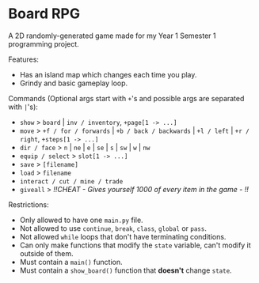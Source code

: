 # Board RPG
A 2D randomly-generated game made for my Year 1 Semester 1 programming project.

Features:
- Has an island map which changes each time you play.
- Grindy and basic gameplay loop.

Commands (Optional args start with `+`'s and possible args are separated with `|`'s):
- `show` > `board` | `inv / inventory`, `+page[1 -> ...]`
- `move` > `+f / for / forwards` | `+b / back / backwards` | `+l / left` | `+r / right`, `+steps[1 -> ...]`
- `dir / face` > `n` | `ne` | `e` | `se` | `s` | `sw` | `w` | `nw`
- `equip / select` > `slot[1 -> ...]`
- `save` > `[filename]`
- `load` > `filename`
- `interact / cut / mine / trade`
- `giveall` > *!!CHEAT - Gives yourself 1000 of every item in the game - !!*

Restrictions:
- Only allowed to have one `main.py` file.
- Not allowed to use `continue`, `break`, `class`, `global` or `pass`.
- Not allowed `while` loops that don't have terminating conditions.
- Can only make functions that modify the `state` variable, can't modify it outside of them.
- Must contain a `main()` function.
- Must contain a `show_board()` function that **doesn't** change `state`.
